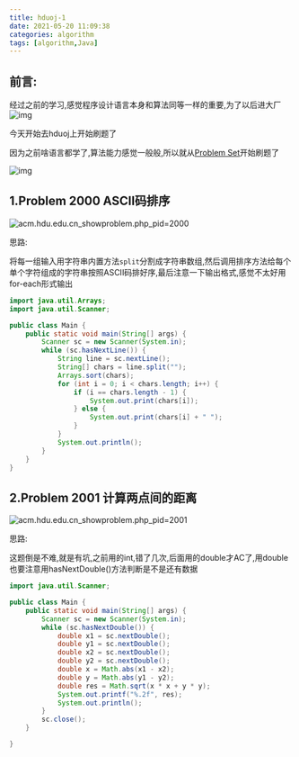 ```yaml
---
title: hduoj-1
date: 2021-05-20 11:09:38
categories: algorithm
tags: [algorithm,Java]
---
```


## 前言:

经过之前的学习,感觉程序设计语言本身和算法同等一样的重要,为了以后进大厂![img](https://gitee.com/cao_ziqiang/img/raw/master/20210520111342.jpg)

今天开始去hduoj上开始刷题了

因为之前啥语言都学了,算法能力感觉一般般,所以就从<a href="http://acm.hdu.edu.cn/listproblem.php?vol=11">Problem Set</a>开始刷题了

![img](https://gitee.com/cao_ziqiang/img/raw/master/20210520111620.jpg)

## 1.Problem 2000 ASCII码排序

![acm.hdu.edu.cn_showproblem.php_pid=2000](https://gitee.com/cao_ziqiang/img/raw/master/20210520111813.png)

思路:

将每一组输入用字符串内置方法`split`分割成字符串数组,然后调用排序方法给每个单个字符组成的字符串按照ASCII码排好序,最后注意一下输出格式,感觉不太好用for-each形式输出

```java
import java.util.Arrays;
import java.util.Scanner;

public class Main {
    public static void main(String[] args) {
        Scanner sc = new Scanner(System.in);
        while (sc.hasNextLine()) {
            String line = sc.nextLine();
            String[] chars = line.split("");
            Arrays.sort(chars);
            for (int i = 0; i < chars.length; i++) {
                if (i == chars.length - 1) {
                    System.out.print(chars[i]);
                } else {
                    System.out.print(chars[i] + " ");
                }
            }
            System.out.println();
        }
    }
}
```

## 2.Problem 2001 计算两点间的距离

![acm.hdu.edu.cn_showproblem.php_pid=2001](https://gitee.com/cao_ziqiang/img/raw/master/20210520120134.png)

思路:

这题倒是不难,就是有坑,之前用的int,错了几次,后面用的double才AC了,用double也要注意用hasNextDouble()方法判断是不是还有数据

```java
import java.util.Scanner;

public class Main {
    public static void main(String[] args) {
        Scanner sc = new Scanner(System.in);
        while (sc.hasNextDouble()) {
            double x1 = sc.nextDouble();
            double y1 = sc.nextDouble();
            double x2 = sc.nextDouble();
            double y2 = sc.nextDouble();
            double x = Math.abs(x1 - x2);
            double y = Math.abs(y1 - y2);
            double res = Math.sqrt(x * x + y * y);
            System.out.printf("%.2f", res);
            System.out.println();
        }
        sc.close();
    }

}
```

